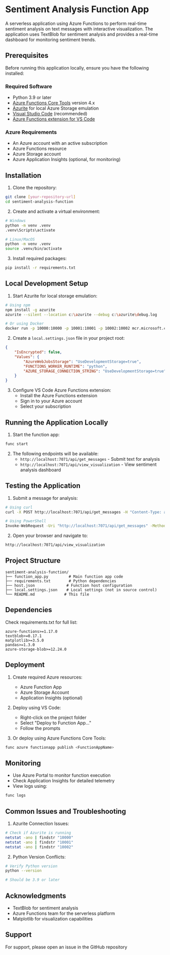 # Sentiment Analysis Function App

A serverless application using Azure Functions to perform real-time sentiment analysis on text messages with interactive visualization. The application uses TextBlob for sentiment analysis and provides a real-time dashboard for monitoring sentiment trends.

## Prerequisites

Before running this application locally, ensure you have the following installed:

### Required Software
- Python 3.9 or later
- [Azure Functions Core Tools](https://learn.microsoft.com/en-us/azure/azure-functions/functions-run-local) version 4.x
- [Azurite](https://github.com/Azure/Azurite) for local Azure Storage emulation
- [Visual Studio Code](https://code.visualstudio.com/) (recommended)
- [Azure Functions extension for VS Code](https://marketplace.visualstudio.com/items?itemName=ms-azuretools.vscode-azurefunctions)

### Azure Requirements
- An Azure account with an active subscription
- Azure Functions resource
- Azure Storage account
- Azure Application Insights (optional, for monitoring)

## Installation

1. Clone the repository:
```bash
git clone [your-repository-url]
cd sentiment-analysis-function
```

2. Create and activate a virtual environment:
```bash
# Windows
python -m venv .venv
.venv\Scripts\activate

# Linux/MacOS
python -m venv .venv
source .venv/bin/activate
```

3. Install required packages:
```bash
pip install -r requirements.txt
```

## Local Development Setup

1. Start Azurite for local storage emulation:
```bash
# Using npm
npm install -g azurite
azurite --silent --location c:\azurite --debug c:\azurite\debug.log

# Or using Docker
docker run -p 10000:10000 -p 10001:10001 -p 10002:10002 mcr.microsoft.com/azure-storage/azurite
```

2. Create a `local.settings.json` file in your project root:
```json
{
    "IsEncrypted": false,
    "Values": {
        "AzureWebJobsStorage": "UseDevelopmentStorage=true",
        "FUNCTIONS_WORKER_RUNTIME": "python",
        "AZURE_STORAGE_CONNECTION_STRING": "UseDevelopmentStorage=true"
    }
}
```

3. Configure VS Code Azure Functions extension:
   - Install the Azure Functions extension
   - Sign in to your Azure account
   - Select your subscription

## Running the Application Locally

1. Start the function app:
```bash
func start
```

2. The following endpoints will be available:
   - `http://localhost:7071/api/get_messages` - Submit text for analysis
   - `http://localhost:7071/api/view_visualization` - View sentiment analysis dashboard

## Testing the Application

1. Submit a message for analysis:
```bash
# Using curl
curl -X POST http://localhost:7071/api/get_messages -H "Content-Type: application/json" -d "{\"text\": \"This is a test message\"}"

# Using PowerShell
Invoke-WebRequest -Uri "http://localhost:7071/api/get_messages" -Method POST -Body "{\"text\": \"This is a test message\"}" -ContentType "application/json"
```

2. Open your browser and navigate to:
```
http://localhost:7071/api/view_visualization
```

## Project Structure
```
sentiment-analysis-function/
├── function_app.py         # Main function app code
├── requirements.txt        # Python dependencies
├── host.json              # Function host configuration
├── local.settings.json    # Local settings (not in source control)
└── README.md             # This file
```

## Dependencies
Check requirements.txt for full list:
```
azure-functions>=1.17.0
textblob>=0.17.1
matplotlib>=3.5.0
pandas>=1.3.0
azure-storage-blob>=12.24.0
```

## Deployment

1. Create required Azure resources:
   - Azure Function App
   - Azure Storage Account
   - Application Insights (optional)

2. Deploy using VS Code:
   - Right-click on the project folder
   - Select "Deploy to Function App..."
   - Follow the prompts

3. Or deploy using Azure Functions Core Tools:
```bash
func azure functionapp publish <FunctionAppName>
```

## Monitoring

- Use Azure Portal to monitor function execution
- Check Application Insights for detailed telemetry
- View logs using:
```bash
func logs
```

## Common Issues and Troubleshooting

1. Azurite Connection Issues:
```bash
# Check if Azurite is running
netstat -ano | findstr "10000"
netstat -ano | findstr "10001"
netstat -ano | findstr "10002"
```

2. Python Version Conflicts:
```bash
# Verify Python version
python --version

# Should be 3.9 or later
```

## Acknowledgments

- TextBlob for sentiment analysis
- Azure Functions team for the serverless platform
- Matplotlib for visualization capabilities

## Support

For support, please open an issue in the GitHub repository

